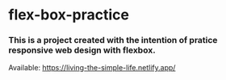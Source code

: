 # flex-box-practice

### This is a project created with the intention of pratice responsive web design with flexbox.

Available: https://living-the-simple-life.netlify.app/
